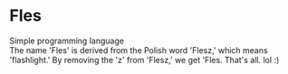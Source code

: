 # Fles
Simple programming language<br/>
The name 'Fles' is derived from the Polish word 'Flesz,' which means 'flashlight.' By removing the 'z' from 'Flesz,' we get 'Fles. That's all. lol :)
